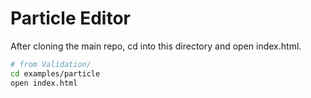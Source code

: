 # Particle Editor

After cloning the main repo, cd into this directory and open index.html.

```sh
# from Validation/
cd examples/particle
open index.html
```
